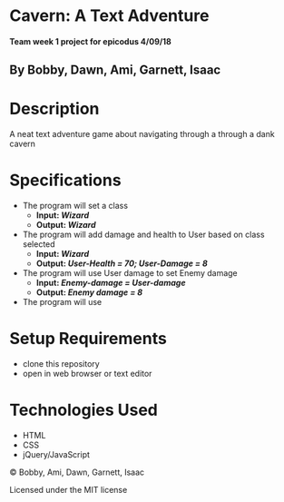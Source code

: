 # Cavern: A Text Adventure

#### Team week 1 project for epicodus 4/09/18

## By Bobby, Dawn, Ami, Garnett, Isaac

# Description

A neat text adventure game about navigating through a through a dank cavern

# Specifications
* The program will set a class
  * **Input: _Wizard_**
  * **Output: _Wizard_**
* The program will add damage and health to User based on class selected
  * **Input: _Wizard_**
  * **Output: _User-Health = 70; User-Damage = 8_**
* The program will use User damage to set Enemy damage
  * **Input: _Enemy-damage = User-damage_**
  * **Output: _Enemy damage = 8_**
* The program will use 
# Setup Requirements

* clone this repository
* open in web browser or text editor

# Technologies Used

* HTML
* CSS
* jQuery/JavaScript

&copy; Bobby, Ami, Dawn, Garnett, Isaac

Licensed under the MIT license
